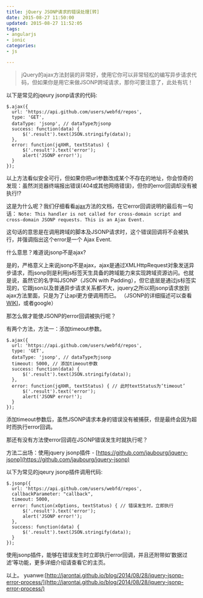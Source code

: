 ```yaml
---
title: jQuery JSONP请求的错误处理[转]
date: 2015-08-27 11:50:00
updated: 2015-08-27 11:52:05
tags: 
- angularjs
- ionic
categories: 
- js

---
```

> jQuery的ajax方法封装的非常好，使用它你可以非常轻松的编写异步请求代码，但如果你是用它来做JSONP跨域请求，那你可要注意了，此处有坑！

以下是常见的jqeury jsonp请求的代码:

```
$.ajax({
  url: 'https://api.github.com/users/webfd/repos',
  type: 'GET',
  dataType: 'jsonp', // dataType为jsonp
  success: function(data) {
      $('.result').text(JSON.stringify(data));
  },
  error: function(jqXHR, textStatus) {
      $('.result').text('error');
      alert('JSONP error!');
  }
});
```


<!--more-->


以上方法看似安全可行，但如果你把url参数改成某个不存在的地址，你会惊奇的发现：虽然浏览器终端报出错误(404或其他网络错误)，但你的error回调却没有被执行!?

这是为什么呢？我们仔细看看[ajax](http://api.jquery.com/jquery.ajax/)方法的文档，在它error回调说明的最后有一句话：
`Note: This handler is not called for cross-domain script and cross-domain JSONP requests. This is an Ajax Event.`

这句话的意思是在调用跨域的脚本及JSONP请求时，这个错误回调将不会被执行，并强调指出这个error是一个 Ajax Event.

什么意思？难道说jsonp不是ajax?

是的，严格意义上来说jsonp不是ajax，ajax是通过XMLHttpRequest对象发送异步请求，而jsonp则是利用js标签天生具备的跨域能力来实现跨域资源访问。也就是说，虽然它的名字叫JSONP（JSON with Padding），但它底层是通过js标签实现的，它跟json以及普通异步请求关系都不大，jquery之所以把jsonp请求放到ajax方法里面，只是为了让api更方便调用而已。 （JSONP的详细描述可以查看[WIKI](http://zh.wikipedia.org/zh/JSONP)，或者google）

那怎么做才能使JSONP的error回调被执行呢？

有两个方法，方法一：添加timeout参数。
```
$.ajax({
  url: 'https://api.github.com/users/webfd/repos',
  type: 'GET',
  dataType: 'jsonp', // dataType为jsonp
  timeout: 5000, // 添加timeout参数        
  success: function(data) {
      $('.result').text(JSON.stringify(data));
  },
  error: function(jqXHR, textStatus) { // 此时textStatus为‘timeout’
      $('.result').text('error');
      alert('JSONP error!');
  }
});
```

添加timeout参数后，虽然JSONP请求本身的错误没有被捕获，但是最终会因为超时而执行error回调。

那还有没有方法使error回调在JSONP错误发生时就执行呢？

方法二出场：使用jquery jsonp插件 - [https://github.com/jaubourg/jquery-jsonp](https://github.com/jaubourg/jquery-jsonp)

以下为常见的jqeury jsonp插件调用代码:
```
$.jsonp({
  url: 'https://api.github.com/users/webfd/repos',
  callbackParameter: "callback",
  timeout: 5000,
  error: function(xOptions, textStatus) { // 错误发生时，立即执行
      $('.result').text('error');
      alert('JSONP error!');
  },
  success: function(data) {
      $('.result').text(JSON.stringify(data));
  }
});
```

使用jsonp插件，能够在错误发生时立即执行error回调，并且还附带如’数据过滤’等功能，更多详细介绍请查看它的主页。

以上。
yuanwe:[http://jarontai.github.io/blog/2014/08/28/jquery-jsonp-error-process/](http://jarontai.github.io/blog/2014/08/28/jquery-jsonp-error-process/)